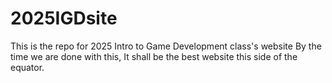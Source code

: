 # 2025IGDsite
This is the repo for 2025 Intro to Game Development class's website
By the time we are done with this, It shall be the best website this side of the equator.
